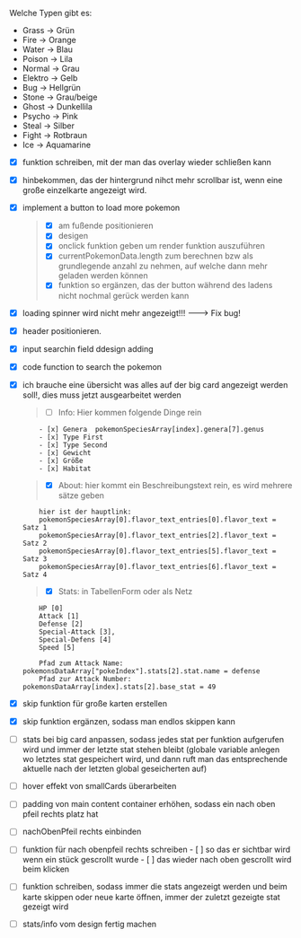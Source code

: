 Welche Typen gibt es:

- Grass -> Grün
- Fire -> Orange
- Water -> Blau
- Poison -> Lila
- Normal -> Grau
- Elektro -> Gelb
- Bug -> Hellgrün
- Stone -> Grau/beige
- Ghost -> Dunkellila
- Psycho -> Pink
- Steal -> Silber
- Fight -> Rotbraun
- Ice -> Aquamarine

- [x] funktion schreiben, mit der man das overlay wieder schließen kann
- [x] hinbekommen, das der hintergrund nihct mehr scrollbar ist, wenn eine große einzelkarte angezeigt wird.
- [x] implement a button to load more pokemon
  > - [x] am fußende positionieren
  > - [x] desigen
  > - [x] onclick funktion geben um render funktion auszuführen
  > - [x] currentPokemonData.length zum berechnen bzw als grundlegende anzahl zu nehmen, auf welche dann mehr geladen werden können
  > - [x] funktion so ergänzen, das der button während des ladens nicht nochmal gerück werden kann
- [x] loading spinner wird nicht mehr angezeigt!!! ---> Fix bug!
- [x] header positionieren.
- [x] input searchin field ddesign adding
- [x] code function to search the pokemon
- [x] ich brauche eine übersicht was alles auf der big card angezeigt werden soll!, dies muss jetzt ausgearbeitet werden

  > - [ ] Info: Hier kommen folgende Dinge rein

          - [x] Genera  pokemonSpeciesArray[index].genera[7].genus
          - [x] Type First
          - [x] Type Second
          - [x] Gewicht
          - [x] Größe
          - [x] Habitat

  > - [x] About: hier kommt ein Beschreibungstext rein, es wird mehrere sätze geben

          hier ist der hauptlink:
          pokemonSpeciesArray[0].flavor_text_entries[0].flavor_text = Satz 1
          pokemonSpeciesArray[0].flavor_text_entries[2].flavor_text = Satz 2
          pokemonSpeciesArray[0].flavor_text_entries[5].flavor_text = Satz 3
          pokemonSpeciesArray[0].flavor_text_entries[6].flavor_text = Satz 4

  > - [x] Stats: in TabellenForm oder als Netz

          HP [0]
          Attack [1]
          Defense [2]
          Special-Attack [3],
          Special-Defens [4]
          Speed [5]

          Pfad zum Attack Name: pokemonsDataArray["pokeIndex"].stats[2].stat.name = defense
          Pfad zur Attack Number: pokemonsDataArray[index].stats[2].base_stat = 49

- [x] skip funktion für große karten erstellen
- [x] skip funktion ergänzen, sodass man endlos skippen kann
- [ ] stats bei big card anpassen, sodass jedes stat per funktion aufgerufen wird und immer der letzte stat stehen bleibt (globale variable anlegen wo letztes stat gespeichert wird, und dann ruft man das entsprechende aktuelle nach der letzten global geseicherten auf)
- [ ] hover effekt von smallCards überarbeiten
- [ ] padding von main content container erhöhen, sodass ein nach oben pfeil rechts platz hat
- [ ] nachObenPfeil rechts einbinden
- [ ] funktion für nach obenpfeil rechts schreiben - [ ] so das er sichtbar wird wenn ein stück gescrollt wurde - [ ] das wieder nach oben gescrollt wird beim klicken
- [ ] funktion schreiben, sodass immer die stats angezeigt werden und beim karte skippen oder neue karte öffnen, immer der zuletzt gezeigte stat gezeigt wird
- [ ] stats/info vom design fertig machen
